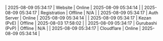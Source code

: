 | 2025-08-09 05:34:17 | Website | Online | 2025-08-09 05:34:14 |
| 2025-08-09 05:34:17 | Registration | Offline | N/A |
| 2025-08-09 05:34:17 | Auth Server | Online | 2025-08-09 05:34:14 |
| 2025-08-09 05:34:17 | Kezan (PvE) | Offline | 2025-08-03 17:58:02 |
| 2025-08-09 05:34:17 | Gurubashi (PvP) | Offline | N/A |
| 2025-08-09 05:34:17 | Cloudflare | Online | 2025-08-09 05:34:14 |
